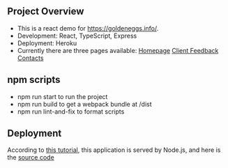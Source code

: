 ## Project Overview

- This is a react demo for https://goldeneggs.info/.
- Development: React, TypeScript, Express
- Deployment: Heroku
- Currently there are three pages available:
  [Homepage](https://golden-eggs-demo.herokuapp.com/#/)
  [Client Feedback](https://golden-eggs-demo.herokuapp.com/#/aboutus)
  [Contacts](https://golden-eggs-demo.herokuapp.com/#/contact-us)

## npm scripts

- npm run start to run the project
- npm run build to get a webpack bundle at /dist
- npm run lint-and-fix to format scripts

## Deployment

According to [this tutorial](https://www.educative.io/edpresso/how-to-deploy-react-app-to-heroku),
this application is served by Node.js, and here is the [source code](https://github.com/Jocelyn59435/golden-eggs-react-demo-backend)
